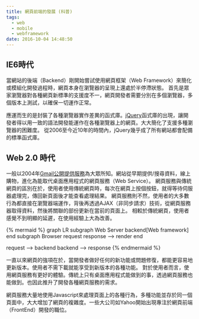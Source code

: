 ```yaml
---
title: 網頁前端的發展 (科普)
tags:
  - web
  - mobile
  - webframework
date: 2016-10-04 14:48:50
---
```



## IE6時代

當網站的後端（Backend）剛開始嘗試使用網頁框架（Web Framework）來簡化或模組化開發過程時，網頁本身在瀏覽器的呈現上還處於半停滯狀態。
首先是眾家瀏覽器對各種網頁新標準的支援度不一，網頁開發者需要分別在多個瀏覽器，多個版本上測試，以確保一切運作正常。

應運而生的是封裝了各種瀏覽器實作差異的函式庫。[jQuery](https://jquery.com/)函式庫的出現，讓開發者得以用一致的語法開發能運作在各種瀏覽器上的網頁。大大簡化了支援多種瀏覽器的困難度。
從2006至今近10年的時間內，jQuery幾乎成了所有網站都會配備的標準函式庫。

## Web 2.0 時代

一般以2004年[Gmail公開提供服務](https://zh.wikipedia.org/zh-tw/Gmail)為大眾所知。網站從早期提供/搜尋資料，線上購物，進化為能取代桌面應用程式的網頁服務（Web Service）。
網頁服務與傳統網頁的區別在於，使用者使用傳統網頁時，每次在網頁上按個按鈕，就得等待伺服器處理完，傳回新頁面後才能查看處理結果。
網頁服務則不然，使用者的大多數行為都直接在瀏覽器端運作，背後再透過AJAX（非同步請求）技術，從網頁服務器取得資料，然後將關聯的部份更新在當前的頁面上。
相較於傳統網頁，使用者感覺不到明顯的延遲，在使用經驗上大為改善。

{% mermaid %}
graph LR
  subgraph Web Server
    backend[Web framework]
  end
  subgraph Browser
    request
    response --> render
  end

  request --> backend
  backend --> response
{% endmermaid %}

一直以來網頁的強項在於，當開發者做好任何的新功能或問題修復，都能更容易地更新版本。使用者不需下載就能享受到新版本的各種功能。
對於使用者而言，使用網頁服務有更好的體驗。傳統上只有桌面應用程式能做到的事，透過網頁服務也能做到。也因此推升了開發各種網頁服務的需求。

網頁服務大量地使用Javascript來處理頁面上的各種行為，多種功能並存於同一個頁面中，大大增加了網頁的複雜度。一些大公司如Yahoo開始出現專注於網頁前端（FrontEnd）開發的職位。

